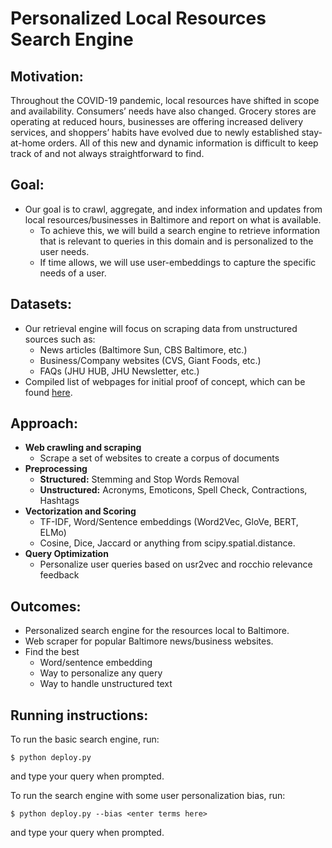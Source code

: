 # Personalized Local Resources Search Engine

## Motivation:
Throughout the COVID-19 pandemic, local resources have shifted in scope and availability. Consumers’ needs have also changed. Grocery stores are operating at reduced hours, businesses are offering increased delivery services, and shoppers’ habits have evolved due to newly established stay-at-home orders. All of this new and dynamic information is difficult to keep track of and not always straightforward to find.


## Goal:
- Our goal is to crawl, aggregate, and index information and updates from local resources/businesses in Baltimore and report on what is available.
  - To achieve this, we will build a search engine to retrieve information that is relevant to queries in this domain and is personalized to the user needs.
  - If time allows, we will use user-embeddings to capture the specific needs of a user.


## Datasets:
- Our retrieval engine will focus on scraping data from unstructured sources such as:
  - News articles (Baltimore Sun, CBS Baltimore, etc.)
  - Business/Company websites (CVS, Giant Foods, etc.)
  - FAQs (JHU HUB, JHU Newsletter, etc.)
- Compiled list of webpages for initial proof of concept, which can be found [here](https://docs.google.com/spreadsheets/d/1lw6fKY5JoMut-U1w-uCL6YN6VV_qd6RsKVaMCLCd0v8/edit?usp=sharing).

## Approach:
- **Web crawling and scraping**
  - Scrape a set of websites to create a corpus of documents
- **Preprocessing**
  - **Structured:** Stemming and Stop Words Removal
  - **Unstructured:** Acronyms, Emoticons, Spell Check, Contractions, Hashtags
- **Vectorization and Scoring**
  - TF-IDF, Word/Sentence embeddings (Word2Vec, GloVe, BERT, ELMo)
  - Cosine, Dice, Jaccard or anything from scipy.spatial.distance.
- **Query Optimization**
  - Personalize user queries based on usr2vec and rocchio relevance feedback

## Outcomes:
- Personalized search engine for the resources local to Baltimore.
- Web scraper for popular Baltimore news/business websites.
- Find the best
  - Word/sentence embedding
  - Way to personalize any query
  - Way to handle unstructured text

## Running instructions:
To run the basic search engine, run:
``` code
$ python deploy.py
```
and type your query when prompted.

To run the search engine with some user personalization bias, run:
``` code
$ python deploy.py --bias <enter terms here>
```
and type your query when prompted.
